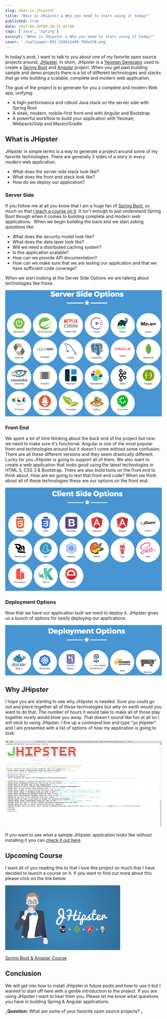 ```yaml
---
slug: what-is-jhipster
title: "What is JHipster & Why you need to start using it today!"
published: true
date: 2017-04-19T09:38:31-04:00
tags: ['Java', 'Spring']
excerpt: "What is JHipster & Why you need to start using it today!"
cover: './wallpaper-001-2560x1440-760x428.png'
---
```


In today's post, I want to talk to you about one of my favorite open source projects around, [JHipster](https://jhipster.github.io/). In short, JHipster is a [Yeoman Generator](http://yeoman.io/) used to create a [Spring Boot](http://projects.spring.io/spring-boot/) and [Angular](https://angular.io/) project. When you get past building sample and demo projects there is a lot of different technologies and stacks that go into building a scalable, complete and modern web application.

The goal of the project is to generate for you a complete and modern Web app, unifying:

*   A high-performance and robust Java stack on the server side with Spring Boot
*   A sleek, modern, mobile-first front-end with Angular and Bootstrap
*   A powerful workflow to build your application with Yeoman, Webpack/Gulp and Maven/Gradle

## What is JHipster

JHipster in simple terms is a way to generate a project around some of my favorite technologies. There are generally 3 sides of a story in every modern web application.

*   What does the server side stack look like?
*   What does the front end stack look like? 
*   How do we deploy our application? 

### Server Side

If you follow me at all you know that I am a huge fan of [Spring Boot](http://projects.spring.io/spring-boot/), so much so that [I teach a course on it](http://courses.danvega.dev/p/spring-boot-intro). It isn't enough to just understand Spring Boot though when it comes to building complete and modern web applications.  When we begin building the back end we start asking questions like:

*   What does the security model look like?
*   What does the data layer look like?
*   Will we need a distributed caching system?
*   Is this application scalable?  
*   How can we provide API documentation?
*   How can we make sure that we are testing our application and that we have sufficient code coverage?

When we start looking at the Server Side Options we are talking about technologies like these.  

![Jhipster Server Side](./2017-04-19_09-04-28.png)

### Front End

We spent a lot of time thinking about the back end of the project but now we need to make sure it's functional. Angular is one of the most popular front-end technologies around but it doesn't come without some confusion. There are all these different versions and they seem drastically different. Lucky for you JHipster is going to support all of them. We also want to create a web application that looks good using the latest technologies in HTML 5, CSS 3 & Bootstrap. There are also build tools on the front end to think about. How are we going to test that front end code? When we think about all of these technologies these are our options on the front end.  

![Jhipster Frontend](./2017-04-19_09-08-48.png)

### Deployment Options

Now that we have our application built we need to deploy it. JHipster gives us a bunch of options for easily deploying our applications.  

![Jhipster Deployment](./2017-04-19_09-07-05.png)

## Why JHipster

I hope you are starting to see why JHipster is needed. Sure you could go out and piece together all of these technologies but why on earth would you want to do that. The number of hours it would take to make all of those play together nicely would blow you away. That doesn't sound like fun at all so I will stick to using JHipster. I fire up a command line and type "yo jhipster" and I am presented with a list of options of how my application is going to look.  

![JHipster](./2017-04-19_09-22-57-1024x567.png)

If you want to see what a sample JHipster application looks like without installing it you can [check it out here](https://github.com/jhipster/jhipster-sample-app).

## Upcoming Course

I want all of you reading this to that I love this project so much that I have decided to launch a course on it. If you want to find out more about this please click on the link below.  

![Spring Boot & Angular 2 Course](./jhipster_course.png)

[Spring Boot & Angular Course](https://danvega.dev/jhipster)

## Conclusion

We will get into how to install JHipster in future posts and how to use it but I wanted to start off here with a gentle introduction to the project. If you are using JHipster I want to hear from you. Please let me know what questions you have in building Spring & Angular applications.  

_**Question:** What are some of your favorite open source projects? _